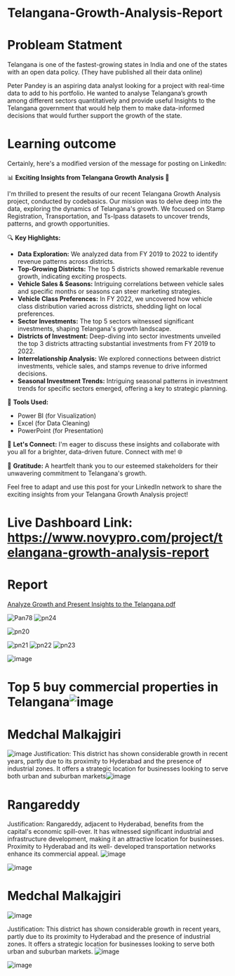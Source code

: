# Telangana-Growth-Analysis-Report

# Probleam Statment


Telangana is one of the fastest-growing states in India and one of the states with an open data policy. (They have published all their data online)


Peter Pandey is an aspiring data analyst looking for a project with real-time data to add to his portfolio. He wanted to analyse Telangana’s growth among different sectors quantitatively and provide useful Insights to the Telangana government that would help them to make data-informed decisions that would further support the growth of the state.

# Learning outcome
Certainly, here's a modified version of the message for posting on LinkedIn:

📊 **Exciting Insights from Telangana Growth Analysis 🌟**

I'm thrilled to present the results of our recent Telangana Growth Analysis project, conducted by codebasics. Our mission was to delve deep into the data, exploring the dynamics of Telangana's growth. We focused on Stamp Registration, Transportation, and Ts-Ipass datasets to uncover trends, patterns, and growth opportunities.

🔍 **Key Highlights:**
- **Data Exploration:** We analyzed data from FY 2019 to 2022 to identify revenue patterns across districts.
- **Top-Growing Districts:** The top 5 districts showed remarkable revenue growth, indicating exciting prospects.
- **Vehicle Sales & Seasons:** Intriguing correlations between vehicle sales and specific months or seasons can steer marketing strategies.
- **Vehicle Class Preferences:** In FY 2022, we uncovered how vehicle class distribution varied across districts, shedding light on local preferences.
- **Sector Investments:** The top 5 sectors witnessed significant investments, shaping Telangana's growth landscape.
- **Districts of Investment:** Deep-diving into sector investments unveiled the top 3 districts attracting substantial investments from FY 2019 to 2022.
- **Interrelationship Analysis:** We explored connections between district investments, vehicle sales, and stamps revenue to drive informed decisions.
- **Seasonal Investment Trends:** Intriguing seasonal patterns in investment trends for specific sectors emerged, offering a key to strategic planning.

🧰 **Tools Used:**
- Power BI (for Visualization)
- Excel (for Data Cleaning)
- PowerPoint (for Presentation)

💬 **Let's Connect:** I'm eager to discuss these insights and collaborate with you all for a brighter, data-driven future. Connect with me! 🌐

🙏 **Gratitude:** A heartfelt thank you to our esteemed stakeholders for their unwavering commitment to Telangana's growth.

Feel free to adapt and use this post for your LinkedIn network to share the exciting insights from your Telangana Growth Analysis project!

# Live Dashboard Link: https://www.novypro.com/project/telangana-growth-analysis-report



# Report

[Analyze Growth and Present Insights to the Telangana.pdf](https://github.com/praveenmvishwa/Telangana-Growth-Analysis-Report/files/12567865/Analyze.Growth.and.Present.Insights.to.the.Telangana.pdf)



![Pan78](https://github.com/praveenmvishwa/Telangana-Growth-Analysis-Report/assets/97948603/8e996efe-5364-44ad-a8b8-40de44343bab)
![pn24](https://github.com/praveenmvishwa/Telangana-Growth-Analysis-Report/assets/97948603/11ebe0cb-eec3-40fa-aabb-a5610994e603)



![pn20](https://github.com/praveenmvishwa/Telangana-Growth-Analysis-Report/assets/97948603/7e9d5a7e-83af-4fbf-9c09-db66befe1cf7)

![pn21](https://github.com/praveenmvishwa/Telangana-Growth-Analysis-Report/assets/97948603/6784d136-6b25-4b9b-9f57-cd1d509f09b6)
![pn22](https://github.com/praveenmvishwa/Telangana-Growth-Analysis-Report/assets/97948603/a6777d23-6f5b-47ee-8799-c7920f60aed3)
![pn23](https://github.com/praveenmvishwa/Telangana-Growth-Analysis-Report/assets/97948603/f8b3fb36-89e8-449c-bc2a-bf24dbcf4ea7)


![image](https://github.com/praveenmvishwa/Telangana-Growth-Analysis-Report/assets/97948603/00a60747-5519-4793-a3c6-143f7876708f)
# Top 5 buy commercial properties in Telangana![image](https://github.com/praveenmvishwa/Telangana-Growth-Analysis-Report/assets/97948603/1783de53-7ced-4c06-a866-5ea532aa171e)

# Medchal Malkajgiri
![image](https://github.com/praveenmvishwa/Telangana-Growth-Analysis-Report/assets/97948603/a099db63-c091-4505-8c7b-4249824bd697)
Justification: This district has shown considerable growth in  recent years, partly due to its proximity to Hyderabad and the  presence of industrial zones. It offers a strategic location for  businesses looking to serve both urban and suburban markets![image](https://github.com/praveenmvishwa/Telangana-Growth-Analysis-Report/assets/97948603/d06c34a7-cd09-42df-b219-f3c33fd6087d)

# Rangareddy
Justification: Rangareddy, adjacent to Hyderabad, benefits from  the capital's economic spill-over. It has witnessed significant  industrial and infrastructure development, making it an attractive  location for businesses. Proximity to Hyderabad and its well-  developed transportation networks enhance its commercial  appeal.
![image](https://github.com/praveenmvishwa/Telangana-Growth-Analysis-Report/assets/97948603/0080abf9-d6d0-4f5d-9b42-bf9a3cca3ff4)

![image](https://github.com/praveenmvishwa/Telangana-Growth-Analysis-Report/assets/97948603/bf6fc0a7-98a4-4a1c-a9be-4149f12805c1)
# Medchal Malkajgiri
![image](https://github.com/praveenmvishwa/Telangana-Growth-Analysis-Report/assets/97948603/0c133fca-0fc1-4bd0-9ae3-7abc8965d838)


Justification: This district has shown considerable growth in  recent years, partly due to its proximity to Hyderabad and the  presence of industrial zones. It offers a strategic location for  businesses looking to serve both urban and suburban markets.
![image](https://github.com/praveenmvishwa/Telangana-Growth-Analysis-Report/assets/97948603/c8fceae6-beb7-4cf1-a57c-0e298e88cc15)


![image](https://github.com/praveenmvishwa/Telangana-Growth-Analysis-Report/assets/97948603/54047cf5-789d-4e1c-ac51-a067937c2cf4)





